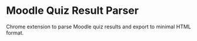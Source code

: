 # Moodle Quiz Result Parser

Chrome extension to parse Moodle quiz results and export to minimal HTML format.
